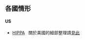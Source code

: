 ## 各國情形

#### US
- [HIPPA](https://www.hhs.gov/hipaa/for-professionals/privacy/special-topics/de-identification/index.html)  
關於美國的細部整理請[見此](https://github.com/hmsyuan/DigitalRights/blob/master/RtP/Country/US/de-identification.md)
